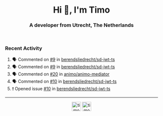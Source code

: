 <h1 align="center">Hi 👋, I'm Timo</h1>
<h3 align="center">A developer from Utrecht, The Netherlands</h3>
<br/>
<!-- https://github.com/rahuldkjain/github-profile-readme-generator --!>

<!--  <p align="left"><img src="https://github-readme-stats.vercel.app/api?username=timoglastra&show_icons=true&count_private=true&" alt="timoglastra" /></p> --!>

<!--
Github language stats
<p align="left"><img src="https://github-readme-stats.vercel.app/api/top-langs/?username=timoglastra&layout=compact" alt="timoglastra" /><p>
-->

<!-- Codestats language stats -->
<!-- <p align="left"><img src="https://codestats-readme.vercel.app/api/top-langs/?username=timoglastra&layout=compact&language_count=12" alt="timoglastra" /><p>    --!>
  
<h3>Recent Activity</h3>

<!--START_SECTION:activity-->
1. 🗣 Commented on [#9](https://github.com/berendsliedrecht/sd-jwt-ts/pull/9#issuecomment-1833368813) in [berendsliedrecht/sd-jwt-ts](https://github.com/berendsliedrecht/sd-jwt-ts)
2. 🗣 Commented on [#9](https://github.com/berendsliedrecht/sd-jwt-ts/pull/9#issuecomment-1833256004) in [berendsliedrecht/sd-jwt-ts](https://github.com/berendsliedrecht/sd-jwt-ts)
3. 🗣 Commented on [#20](https://github.com/animo/animo-mediator/issues/20#issuecomment-1833162150) in [animo/animo-mediator](https://github.com/animo/animo-mediator)
4. 🗣 Commented on [#10](https://github.com/berendsliedrecht/sd-jwt-ts/issues/10#issuecomment-1831286785) in [berendsliedrecht/sd-jwt-ts](https://github.com/berendsliedrecht/sd-jwt-ts)
5. ❗ Opened issue [#10](https://github.com/berendsliedrecht/sd-jwt-ts/issues/10) in [berendsliedrecht/sd-jwt-ts](https://github.com/berendsliedrecht/sd-jwt-ts)
<!--END_SECTION:activity-->

---

<p align="center">
<a href="https://twitter.com/timoglastra" target="blank"><img align="center" src="https://cdn.jsdelivr.net/npm/simple-icons@3.0.1/icons/twitter.svg" alt="timoglastra" height="30" width="30" /></a>
<a href="https://linkedin.com/in/timoglastra" target="blank"><img align="center" src="https://cdn.jsdelivr.net/npm/simple-icons@3.0.1/icons/linkedin.svg" alt="timoglastra" height="30" width="30" /></a>
</p>



